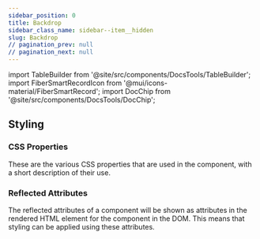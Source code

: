 ```yaml
---
sidebar_position: 0
title: Backdrop
sidebar_class_name: sidebar--item__hidden
slug: Backdrop
// pagination_prev: null
// pagination_next: null
---
```


import TableBuilder from '@site/src/components/DocsTools/TableBuilder';
import FiberSmartRecordIcon from '@mui/icons-material/FiberSmartRecord';
import DocChip from '@site/src/components/DocsTools/DocChip';

<DocChip tooltipText="This component will render with a shadow DOM, an API built into the browser that facilitates encapsulation." label="Shadow" target="_blank" clickable={false} iconName='shadow' />

<DocChip tooltipText="The name of the web component that will render in the DOM." label="bbj-backdrop" clickable={false} iconName='code'/>

## Styling



### CSS Properties

  These are the various CSS properties that are used in the component, with a short description of their use.
  
  <TableBuilder tag='bbj-backdrop' table="properties"/>

### Reflected Attributes

  The reflected attributes of a component will be shown as attributes in the rendered HTML element for the component in the DOM. This means that styling can be applied using these attributes.
  
  <TableBuilder tag='bbj-backdrop' table="reflects"/>


